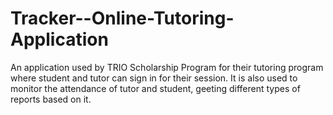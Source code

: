 # Tracker--Online-Tutoring-Application
An application used by TRIO Scholarship Program for their tutoring program where student and tutor can sign in for their session. It is also used to monitor the attendance of tutor and student, geeting different types of reports based on it.
